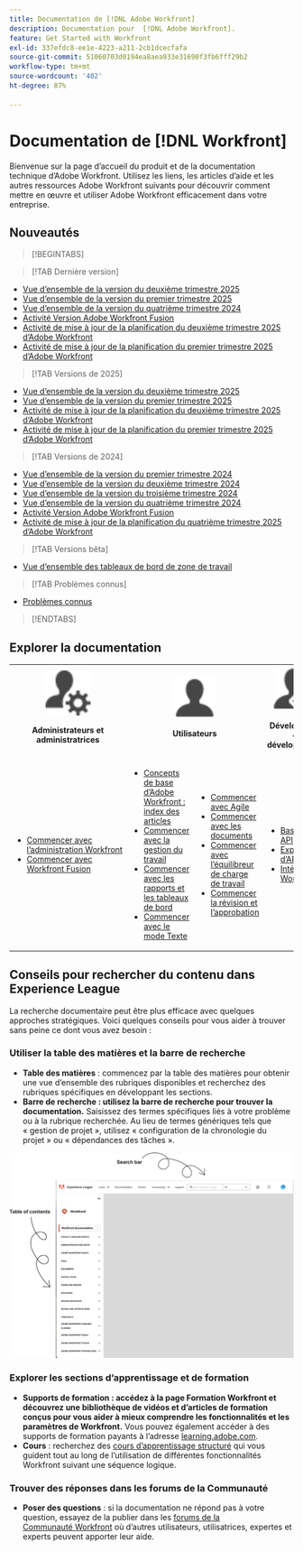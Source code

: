 ```yaml
---
title: Documentation de [!DNL Adobe Workfront]
description: Documentation pour  [!DNL Adobe Workfront].
feature: Get Started with Workfront
exl-id: 337efdc8-ee1e-4223-a211-2cb1dcecfafa
source-git-commit: 51060703d0194ea8aea933e31690f3fb6fff29b2
workflow-type: tm+mt
source-wordcount: '402'
ht-degree: 87%

---
```


# Documentation de [!DNL Workfront]

Bienvenue sur la page d’accueil du produit et de la documentation technique d’Adobe Workfront. Utilisez les liens, les articles d’aide et les autres ressources Adobe Workfront suivants pour découvrir comment mettre en œuvre et utiliser Adobe Workfront efficacement dans votre entreprise.

## Nouveautés

>[!BEGINTABS]

>[!TAB Dernière version]

* [Vue d’ensemble de la version du deuxième trimestre 2025](/help/quicksilver/product-announcements/product-releases/25-q2-release-activity/25-q2-release-overview.md)
* [Vue d’ensemble de la version du premier trimestre 2025](/help/quicksilver/product-announcements/product-releases/25-q1-release-activity/25-q1-release-overview.md)
* [Vue d’ensemble de la version du quatrième trimestre 2024](/help/quicksilver/product-announcements/product-releases/24-q4-release-activity/24-q4-release-overview.md)
* [Activité Version Adobe Workfront Fusion](https://experienceleague.adobe.com/en/docs/workfront-fusion/using/fusion-release-activity/fusion-release-activity)
* [Activité de mise à jour de la planification du deuxième trimestre 2025 d’Adobe Workfront](/help/quicksilver/product-announcements/product-releases/planning-release-activity/planning-release-activity-25-q2.md)
* [Activité de mise à jour de la planification du premier trimestre 2025 d’Adobe Workfront](/help/quicksilver/product-announcements/product-releases/planning-release-activity/planning-release-activity-25-q1.md)

>[!TAB Versions de 2025]

* [Vue d’ensemble de la version du deuxième trimestre 2025](/help/quicksilver/product-announcements/product-releases/25-q2-release-activity/25-q2-release-overview.md)
* [Vue d’ensemble de la version du premier trimestre 2025](/help/quicksilver/product-announcements/product-releases/25-q1-release-activity/25-q1-release-overview.md)
* [Activité de mise à jour de la planification du deuxième trimestre 2025 d’Adobe Workfront](/help/quicksilver/product-announcements/product-releases/planning-release-activity/planning-release-activity-25-q2.md)
* [Activité de mise à jour de la planification du premier trimestre 2025 d’Adobe Workfront](/help/quicksilver/product-announcements/product-releases/planning-release-activity/planning-release-activity-25-q1.md)


>[!TAB Versions de 2024]

* [Vue d’ensemble de la version du premier trimestre 2024](/help/quicksilver/product-announcements/product-releases/24-q1-release-activity/24-q1-release-overview.md)
* [Vue d’ensemble de la version du deuxième trimestre 2024](/help/quicksilver/product-announcements/product-releases/24-q2-release-activity/24-q2-release-overview.md)
* [Vue d’ensemble de la version du troisième trimestre 2024](/help/quicksilver/product-announcements/product-releases/24-q3-release-activity/24-q3-release-overview.md)
* [Vue d’ensemble de la version du quatrième trimestre 2024](/help/quicksilver/product-announcements/product-releases/24-q4-release-activity/24-q4-release-overview.md)
* [Activité Version Adobe Workfront Fusion](https://experienceleague.adobe.com/en/docs/workfront-fusion/using/fusion-release-activity/fusion-release-activity)
* [Activité de mise à jour de la planification du quatrième trimestre 2025 d’Adobe Workfront](/help/quicksilver/product-announcements/product-releases/planning-release-activity/planning-release-activity-24-q4.md)

>[!TAB Versions bêta]

* [Vue d’ensemble des tableaux de bord de zone de travail](/help/quicksilver/reports-and-dashboards/dashboards/creating-and-managing-dashboards/canvas-dashboards-overview.md)

>[!TAB Problèmes connus]

* [Problèmes connus](https://experienceleague.adobe.com/fr/docs/workfront-known-issues/issues/overview)


>[!ENDTABS]


## Explorer la documentation

<table>

<tr>
    <td style="text-align: center;"><img src="assets/admin.svg" style="width: 80px; height: 80px;"><p><b>Administrateurs et administratrices</b></p></td>
    <td colspan="2" style="text-align: center;"><img src="assets/user.svg" style="width: 75px; height: 75px;"><p><b>Utilisateurs</b></p></td>
    <td style="text-align: center;"><img src="assets/developer.svg" style="width: 80px; height: 80px;"><p><b>Développeurs et développeuses</b></p></td>
  </tr>
  <tr>
    <td>
    <ul>
    <li><a href="/help/quicksilver/administration-and-setup/get-started-wf-administration/get-started-with-wf-administration.md">Commencer avec l’administration Workfront</a></li>
    <li><a href="https://experienceleague.adobe.com/en/docs/workfront-fusion/using/get-started-with-fusion/get-started-fusion-toc">Commencer avec Workfront Fusion</li>
    </ul>
 </td>
    <td>
        <ul>
        <li><a href="/help/quicksilver/workfront-basics/workfront-basics.md">Concepts de base d’Adobe Workfront : index des articles</a></li>
        <li><a href="/help/quicksilver/manage-work/manage-work.md">Commencer avec la gestion du travail</a></li>
        <li><a href="/help/quicksilver/reports-and-dashboards/reports-and-dashboards-overview.md">Commencer avec les rapports et les tableaux de bord</a></li>
        <li><a href="/help/quicksilver/reports-and-dashboards/reports/text-mode/text-mode-resources.md">Commencer avec le mode Texte</a></li>
        </ul>
    </td>
    <td><ul>
        <li><a href="/help/quicksilver/agile/agile-overview.md">Commencer avec Agile</a></li>
        <li><a href="/help/quicksilver/documents/documents-overview.md">Commencer avec les documents</a></li>
        <li><a href="/help/quicksilver/resource-mgmt/workload-balancer/workload-balancer.md">Commencer avec l’équilibreur de charge de travail</a></li>
        <li><a href="/help/quicksilver/resource-mgmt/workload-balancer/overview-workload-balancer.md">Commencer la révision et l’approbation</a></li>
        </ul></td>
    <td><ul>
        <li><a href="/help/quicksilver/wf-api/general/api-basics.md">Bases des API</a></li>
        <li><a href="https://developer.adobe.com/workfront/api-explorer/">Explorateur d’API</a></li>
        <li><a href="/help/quicksilver/workfront-integrations-and-apps/workfront-integrations.md">Intégrations Workfront</a></li>
        </ul></td>
  </tr>
</table>

## Conseils pour rechercher du contenu dans Experience League

La recherche documentaire peut être plus efficace avec quelques approches stratégiques. Voici quelques conseils pour vous aider à trouver sans peine ce dont vous avez besoin :

### Utiliser la table des matières et la barre de recherche

* **Table des matières** : commencez par la table des matières pour obtenir une vue d’ensemble des rubriques disponibles et recherchez des rubriques spécifiques en développant les sections.
* **Barre de recherche : utilisez la barre de recherche pour trouver la documentation.** Saisissez des termes spécifiques liés à votre problème ou à la rubrique recherchée. Au lieu de termes génériques tels que « gestion de projet », utilisez « configuration de la chronologie du projet » ou « dépendances des tâches ».

![](assets/exl-site-nav.png)

### Explorer les sections d’apprentissage et de formation

* **Supports de formation : accédez à la page Formation Workfront et découvrez une bibliothèque de vidéos et d’articles de formation conçus pour vous aider à mieux comprendre les fonctionnalités et les paramètres de Workfront.**[](https://experienceleague.adobe.com/fr/browse/workfront) Vous pouvez également accéder à des supports de formation payants à l’adresse [learning.adobe.com](https://learning.adobe.com/).
* **Cours** : recherchez des [cours d’apprentissage structuré](https://experienceleague.adobe.com/home?Solution=Workfront#courses) qui vous guident tout au long de l’utilisation de différentes fonctionnalités Workfront suivant une séquence logique.

### Trouver des réponses dans les forums de la Communauté

* **Poser des questions** : si la documentation ne répond pas à votre question, essayez de la publier dans les [forums de la Communauté Workfront](https://experienceleaguecommunities.adobe.com/t5/workfront/ct-p/workfront?profile.language=fr) où d’autres utilisateurs, utilisatrices, expertes et experts peuvent apporter leur aide.
